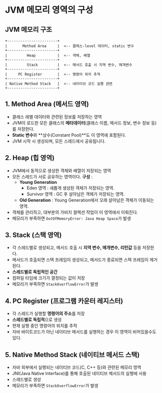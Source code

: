 # JVM 메모리 영역의 구성

## JVM 메모리 구조

```plaintext
+-----------------------+
|       Method Area     |  <-- 클래스-level 데이터, static 변수
+-----------------------+
|         Heap          |  <-- 객체, 배열
+-----------------------+
|         Stack         |  <-- 메서드 호출 시 지역 변수, 매개변수
+-----------------------+
|     PC Register       |  <-- 명령어 위치 추적
+-----------------------+
| Native Method Stack   |  <-- 네이티브 코드 실행 관련
+-----------------------+
```
## 1. **Method Area (메서드 영역)**
- 클래스 레벨 데이터와 관련된 정보를 저장하는 영역
- JVM이 로드한 모든 클래스의 **메타데이터**(클래스 이름, 메서드 정보, 변수 정보 등)를 저장한다.
- **Static 변수**와 **상수(Constant Pool)**도 이 영역에 포함된다.
- JVM 시작 시 생성되며, 모든 스레드에서 공유됩니다.  

## 2. **Heap (힙 영역)**
- JVM에서 동적으로 생성한 객체와 배열이 저장되는 영역
- 모든 스레드가 서로 공유하는 영역이다.
**구성** :
  - **Young Generation**
    - Eden 영역 : 새롭게 생성된 객체가 저장되는 영역.
    - Survivor 영역 : GC 후 살아남은 객체가 저장되는 영역.
  - **Old Generation** : Young Generation에서 오래 살아남은 객체가 이동되는 영역.  
- 객체를 관리하고, 대부분의 가비지 컬렉션 작업이 이 영역에서 이뤄진다.
- 메모리가 부족하면 `OutOfMemoryError: Java Heap Space`가 발생

## 3. **Stack (스택 영역)**
- 각 스레드별로 생성되고, 메서드 호출 시 **지역 변수, 매개변수, 리턴값** 등을 저장한다.
- 메서드가 호출되면 스택 프레임이 생성되고, 메서드가 종료되면 스택 프레임이 제거된다.
- **스레드별로 독립적인 공간**
- 컴파일 타임에 크기가 결정되는 값이 저장
- 메모리가 부족하면 `StackOverflowError`가 발생

## 4. **PC Register (프로그램 카운터 레지스터)**
- 각 스레드가 실행할 **명령어의 주소**를 저장
- **스레드별로 독립적**으로 생성
- 현재 실행 중인 명령어의 위치를 추적
- 자바 바이트코드가 아닌 네이티브 메서드를 실행하는 경우 이 영역이 비어있을수도 있다.

## 5. **Native Method Stack (네이티브 메서드 스택)**
- 자바 외부에서 실행되는 네이티브 코드(C, C++ 등)와 관련된 메모리 영역 
- JNI(Java Native Interface)를 통해 호출된 네이티브 메서드의 실행에 사용
- 스레드별로 생성
- 메모리가 부족하면 `StackOverflowError`가 발생

